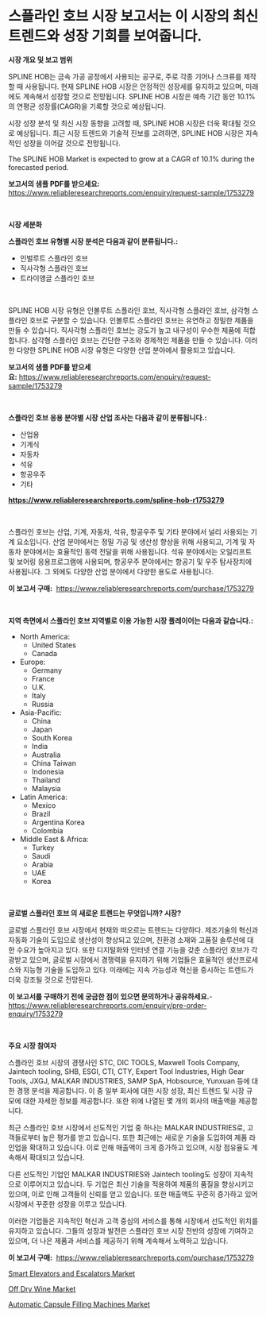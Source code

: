 <p><h1>스플라인 호브 시장 보고서는 이 시장의 최신 트렌드와 성장 기회를 보여줍니다.</h1></p><p><strong>시장 개요 및 보고 범위</strong></p>
<p><p>SPLINE HOB는 금속 가공 공정에서 사용되는 공구로, 주로 각종 기어나 스크류를 제작할 때 사용됩니다. 현재 SPLINE HOB 시장은 안정적인 성장세를 유지하고 있으며, 미래에도 계속해서 성장할 것으로 전망됩니다. SPLINE HOB 시장은 예측 기간 동안 10.1%의 연평균 성장률(CAGR)을 기록할 것으로 예상됩니다.</p><p>시장 성장 분석 및 최신 시장 동향을 고려할 때, SPLINE HOB 시장은 더욱 확대될 것으로 예상됩니다. 최근 시장 트렌드와 기술적 진보를 고려하면, SPLINE HOB 시장은 지속적인 성장을 이어갈 것으로 전망됩니다.</p><p>The SPLINE HOB Market is expected to grow at a CAGR of 10.1% during the forecasted period.</p></p>
<p><strong>보고서의 샘플 PDF를 받으세요:</strong> <a href="https://www.reliableresearchreports.com/enquiry/request-sample/1753279">https://www.reliableresearchreports.com/enquiry/request-sample/1753279</a></p>
<p>&nbsp;</p>
<p><strong>시장 세분화</strong></p>
<p><strong>스플라인 호브 유형별 시장 분석은 다음과 같이 분류됩니다.:</strong></p>
<p><ul><li>인벌루트 스플라인 호브</li><li>직사각형 스플라인 호브</li><li>트라이앵글 스플라인 호브</li></ul></p>
<p>&nbsp;</p>
<p><p>SPLINE HOB 시장 유형은 인볼루트 스플라인 호브, 직사각형 스플라인 호브, 삼각형 스플라인 호브로 구분할 수 있습니다. 인볼루트 스플라인 호브는 유연하고 정밀한 제품을 만들 수 있습니다. 직사각형 스플라인 호브는 강도가 높고 내구성이 우수한 제품에 적합합니다. 삼각형 스플라인 호브는 간단한 구조와 경제적인 제품을 만들 수 있습니다. 이러한 다양한 SPLINE HOB 시장 유형은 다양한 산업 분야에서 활용되고 있습니다.</p></p>
<p><strong>보고서의 샘플 PDF를 받으세요:</strong>&nbsp;<a href="https://www.reliableresearchreports.com/enquiry/request-sample/1753279">https://www.reliableresearchreports.com/enquiry/request-sample/1753279</a></p>
<p>&nbsp;</p>
<p><strong> 스플라인 호브 응용 분야별 시장 산업 조사는 다음과 같이 분류됩니다.:</strong></p>
<p><ul><li>산업용</li><li>기계식</li><li>자동차</li><li>석유</li><li>항공우주</li><li>기타</li></ul></p>
<p><strong><a href="https://www.reliableresearchreports.com/spline-hob-r1753279">https://www.reliableresearchreports.com/spline-hob-r1753279</a></strong></p>
<p>&nbsp;</p>
<p><p>스플라인 호브는 산업, 기계, 자동차, 석유, 항공우주 및 기타 분야에서 널리 사용되는 기계 요소입니다. 산업 분야에서는 정밀 가공 및 생산성 향상을 위해 사용되고, 기계 및 자동차 분야에서는 효율적인 동력 전달을 위해 사용됩니다. 석유 분야에서는 오일리프트 및 보어링 응용프로그램에 사용되며, 항공우주 분야에서는 항공기 및 우주 탐사장치에 사용됩니다. 그 외에도 다양한 산업 분야에서 다양한 용도로 사용됩니다.</p></p>
<p><strong>이 보고서 구매:</strong>&nbsp; <a href="https://www.reliableresearchreports.com/purchase/1753279">https://www.reliableresearchreports.com/purchase/1753279</a></p>
<p>&nbsp;</p>
<p><strong>지역 측면에서 스플라인 호브 지역별로 이용 가능한 시장 플레이어는 다음과 같습니다.:</strong></p>
<p><ul>
    <li>
        North America:
        <ul>
            <li>United States</li>
            <li>Canada</li>
        </ul>
    </li>
    <li>
        Europe:
        <ul>
            <li>Germany</li>
            <li>France</li>
            <li>U.K.</li>
            <li>Italy</li>
            <li>Russia</li>
        </ul>
    </li>
    <li>
        Asia-Pacific:
        <ul>
            <li>China</li>
            <li>Japan</li>
            <li>South Korea</li>
            <li>India</li>
            <li>Australia</li>
            <li>China Taiwan</li>
            <li>Indonesia</li>
            <li>Thailand</li>
            <li>Malaysia</li>
        </ul>
    </li>
    <li>
        Latin America:
        <ul>
            <li>Mexico</li>
            <li>Brazil</li>
            <li>Argentina Korea</li>
            <li>Colombia</li>
        </ul>
    </li>
    <li>
        Middle East & Africa:
        <ul>
            <li>Turkey</li>
            <li>Saudi</li>
            <li>Arabia</li>
            <li>UAE</li>
            <li>Korea</li>
        </ul>
    </li>
    </ul></p>
<p>&nbsp;</p>
<p><strong>글로벌 스플라인 호브 의 새로운 트렌드는 무엇입니까? 시장?</strong></p>
<p><p>글로벌 스플라인 호브 시장에서 현재와 떠오르는 트렌드는 다양하다. 제조기술의 혁신과 자동화 기술의 도입으로 생산성이 향상되고 있으며, 친환경 소재와 고품질 솔루션에 대한 수요가 높아지고 있다. 또한 디지털화와 인터넷 연결 기능을 갖춘 스플라인 호브가 각광받고 있으며, 글로벌 시장에서 경쟁력을 유지하기 위해 기업들은 효율적인 생산프로세스와 지능형 기술을 도입하고 있다. 미래에는 지속 가능성과 혁신을 중시하는 트렌드가 더욱 강조될 것으로 전망된다.</p></p>
<p><strong>이 보고서를 구매하기 전에 궁금한 점이 있으면 문의하거나 공유하세요.</strong>- <a href="https://www.reliableresearchreports.com/enquiry/pre-order-enquiry/1753279">https://www.reliableresearchreports.com/enquiry/pre-order-enquiry/1753279</a></p>
<p>&nbsp;</p>
<p><strong>주요 시장 참여자</strong></p>
<p><p>스플라인 호브 시장의 경쟁사인 STC, DIC TOOLS, Maxwell Tools Company, Jaintech tooling, SHB, ESGI, CTI, CTY, Expert Tool Industries, High Gear Tools, JXGJ, MALKAR INDUSTRIES, SAMP SpA, Hobsource, Yunxuan 등에 대한 경쟁 분석을 제공합니다. 이 중 일부 회사에 대한 시장 성장, 최신 트렌드 및 시장 규모에 대한 자세한 정보를 제공합니다. 또한 위에 나열된 몇 개의 회사의 매출액을 제공합니다.</p><p>최근 스플라인 호브 시장에서 선도적인 기업 중 하나는 MALKAR INDUSTRIES로, 고객들로부터 높은 평가를 받고 있습니다. 또한 최근에는 새로운 기술을 도입하여 제품 라인업을 확대하고 있습니다. 이로 인해 매출액이 크게 증가하고 있으며, 시장 점유율도 계속해서 확대되고 있습니다.</p><p>다른 선도적인 기업인 MALKAR INDUSTRIES와 Jaintech tooling도 성장이 지속적으로 이루어지고 있습니다. 두 기업은 최신 기술을 적용하여 제품의 품질을 향상시키고 있으며, 이로 인해 고객들의 신뢰를 얻고 있습니다. 또한 매출액도 꾸준히 증가하고 있어 시장에서 꾸준한 성장을 이루고 있습니다.</p><p>이러한 기업들은 지속적인 혁신과 고객 중심의 서비스를 통해 시장에서 선도적인 위치를 유지하고 있습니다. 그들의 성장과 발전은 스플라인 호브 시장 전반의 성장에 기여하고 있으며, 더 나은 제품과 서비스를 제공하기 위해 계속해서 노력하고 있습니다.</p></p>
<p><strong>이 보고서 구매:</strong>&nbsp;&nbsp;<a href="https://www.reliableresearchreports.com/purchase/1753279">https://www.reliableresearchreports.com/purchase/1753279</a></p>
<p><p><a href="https://github.com/seekum/Market-Research-Report-List-2/blob/main/smart-elevators-and-escalators-market.md">Smart Elevators and Escalators Market</a></p><p><a href="https://noble-drawer-34c.notion.site/Off-Dry-Wine-Market-Research-Report-Its-History-and-Forecast-2024-to-2031-8b532a1fb0f74f47b47605511ed7bf82">Off Dry Wine Market</a></p><p><a href="https://github.com/nancykennedykellievqfqt2/Market-Research-Report-List-2/blob/main/automatic-capsule-filling-machines-market.md">Automatic Capsule Filling Machines Market</a></p></p>